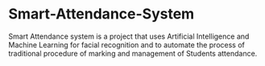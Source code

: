 # Smart-Attendance-System
Smart Attendance system is a project that uses Artificial Intelligence and Machine Learning for facial recognition and to automate the process of traditional procedure of marking and management of Students attendance.
